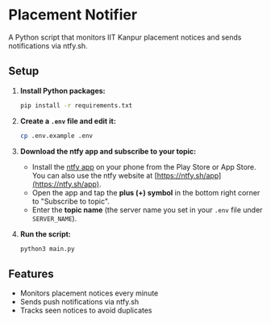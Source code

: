 # Placement Notifier

A Python script that monitors IIT Kanpur placement notices and sends notifications via ntfy.sh.

## Setup

1. **Install Python packages:**
   ```bash
   pip install -r requirements.txt
   ```

2. **Create a `.env` file and edit it:**
   ```bash
   cp .env.example .env
   ```
3. **Download the ntfy app and subscribe to your topic:**
   - Install the [ntfy app](https://ntfy.sh) on your phone from the Play Store or App Store. You can also use the ntfy website at [https://ntfy.sh/app](https://ntfy.sh/app).
   - Open the app and tap the **plus (+) symbol** in the bottom right corner to "Subscribe to topic".
   - Enter the **topic name** (the server name you set in your `.env` file under `SERVER_NAME`).


4. **Run the script:**
   ```bash
   python3 main.py
   ```

## Features

- Monitors placement notices every minute
- Sends push notifications via ntfy.sh
- Tracks seen notices to avoid duplicates

